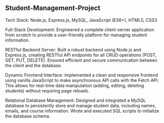 ## Student-Management-Project

 Tech Stack: Node.js, Express.js, MySQL, JavaScript (ES6+), HTML5, CSS3

Full-Stack Development: Engineered a complete client-server application from scratch to provide a user-friendly platform for managing student information.

RESTful Backend Server: Built a robust backend using Node.js and Express.js, creating RESTful API endpoints for all CRUD operations (POST, GET, PUT, DELETE). Ensured efficient and secure communication between the client and the database.

Dynamic Frontend Interface: Implemented a clean and responsive frontend using vanilla JavaScript to make asynchronous API calls with the Fetch API. This allows for real-time data manipulation (adding, editing, deleting students) without requiring page reloads.

Relational Database Management: Designed and integrated a MySQL database to persistently store and manage student data, including names, emails, and course information. Wrote and executed SQL scripts to initialize the database schema.
